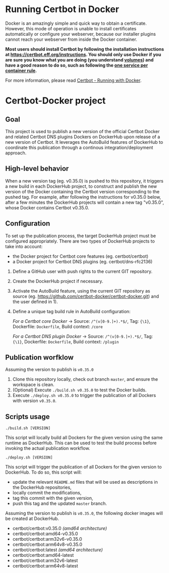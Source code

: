 Running Certbot in Docker 
=========================

Docker is an amazingly simple and quick way to obtain a certificate. However, this mode of operation is unable to install certificates automatically or configure your webserver, because our installer plugins cannot reach your webserver from inside the Docker container.
 
**Most users should install Certbot by following the installation instructions at https://certbot.eff.org/instructions. You should only use Docker if you are sure you know what you are doing (you understand [volumes](https://docs.docker.com/storage/volumes/)) and have a good reason to do so, such as following the [one service per container rule](https://docs.docker.com/config/containers/multi-service_container/).**

For more information, please read [Certbot - Running with Docker](https://certbot.eff.org/docs/install.html#running-with-docker).

Certbot-Docker project
======================

Goal
----

This project is used to publish a new version of the official Certbot Docker and related Certbot DNS plugins Dockers on DockerHub upon release of a new version of Certbot.
It leverages the AutoBuild features of DockerHub to coordinate this publication through a continous integration/deployment approach.

High-level behavior
-------------------

When a new version tag (eg. v0.35.0) is pushed to this repository, it triggers a new build in each DockerHub project, to construct and publish the new version of the Docker
containing the Certbot version corresponding to the pushed tag. For example, after following the instructions for v0.35.0 below, after a few minutes the DockerHub projects will contain a new tag "v0.35.0",
whose Docker contains Certbot v0.35.0.

Configuration
-------------

To set up the publication process, the target DockerHub project must be configured appropriately. There are two types of DockerHub projects to take into account:
* the Docker project for Certbot core features (eg. certbot/certbot)
* a Docker project for Certbot DNS plugins (eg. certbot/dns-rfc2136)

1) Define a GitHub user with push rights to the current GIT repository.
2) Create the DockerHub project if necessary.
3) Activate the AutoBuild feature, using the current GIT repository as source (eg. https://github.com/certbot-docker/certbot-docker.git) and the user defined in 1).
4) Define a unique tag build rule in AutoBuild configuration:

    _For a Certbot core Docker_ -> Source: `/^(v[0-9.]+).*$/`, Tag: `{\1}`, Dockerfile: `Dockerfile`, Build context: `/core`

    _For a Certbot DNS plugin Docker_ -> Source: `/^(v[0-9.]+).*$/`, Tag: `{\1}`, Dockerfile: `Dockerfile`, Build context: `/plugin`

Publication worfklow
-------------------

Assuming the version to publish is `v0.35.0`

1) Clone this repository locally, check out branch `master`, and ensure the workspace is clean.
2) (Optional) Execute `./build.sh v0.35.0` to test the Docker builds.
3) Execute `./deploy.sh v0.35.0` to trigger the publication of all Dockers with version `v0.35.0`.

Scripts usage
-------------

```
./build.sh [VERSION]
```

This script will locally build all Dockers for the given version using the same runtime as DockerHub.
This can be used to test the build process before invoking the actual publication workflow.

```
./deploy.sh [VERSION]
```

This script will trigger the publication of all Dockers for the given version to DockerHub. To do so, this script will:
- update the relevant `README.md` files that will be used as descriptions in the DockerHub repositories,
- locally commit the modifications,
- tag this commit with the given version,
- push this tag and the updated `master` branch.

Assuming the version to publish is `v0.35.0`, the following docker images will be created at DockerHub.

- certbot/certbot:v0.35.0 *(amd64 architecture)*
- certbot/certbot:amd64-v0.35.0
- certbot/certbot:arm32v6-v0.35.0
- certbot/certbot:arm64v8-v0.35.0
- certbot/certbot:latest *(amd64 architecture)*
- certbot/certbot:amd64-latest
- certbot/certbot:arm32v6-latest
- certbot/certbot:arm64v8-latest
